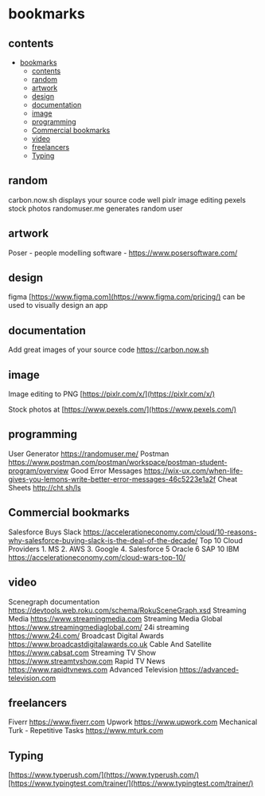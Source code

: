 # bookmarks

## contents

- [bookmarks](#bookmarks)
  - [contents](#contents)
  - [random](#random)
  - [artwork](#artwork)
  - [design](#design)
  - [documentation](#documentation)
  - [image](#image)
  - [programming](#programming)
  - [Commercial bookmarks](#commercial-bookmarks)
  - [video](#video)
  - [freelancers](#freelancers)
  - [Typing](#typing)


## random

carbon.now.sh displays your source code well
pixlr image editing
pexels stock photos
randomuser.me generates random user


## artwork

Poser - people modelling software - https://www.posersoftware.com/




## design

figma [https://www.figma.com](https://www.figma.com/pricing/)  can be used to visually design an app



## documentation

Add great images of your source code https://carbon.now.sh



## image

Image editing to PNG [https://pixlr.com/x/](https://pixlr.com/x/)

Stock photos at [https://www.pexels.com/](https://www.pexels.com/) 


## programming

User Generator  https://randomuser.me/ 
Postman https://www.postman.com/postman/workspace/postman-student-program/overview
Good Error Messages https://wix-ux.com/when-life-gives-you-lemons-write-better-error-messages-46c5223e1a2f
Cheat Sheets http://cht.sh/ls

## Commercial bookmarks

Salesforce Buys Slack https://accelerationeconomy.com/cloud/10-reasons-why-salesforce-buying-slack-is-the-deal-of-the-decade/
Top 10 Cloud Providers 1. MS 2. AWS 3. Google 4. Salesforce 5 Oracle 6 SAP 10 IBM https://accelerationeconomy.com/cloud-wars-top-10/

## video

Scenegraph documentation https://devtools.web.roku.com/schema/RokuSceneGraph.xsd
Streaming Media https://www.streamingmedia.com
Streaming Media Global https://www.streamingmediaglobal.com/
24i streaming https://www.24i.com/
Broadcast Digital Awards https://www.broadcastdigitalawards.co.uk
Cable And Satellite https://www.cabsat.com
Streaming TV Show https://www.streamtvshow.com
Rapid TV News https://www.rapidtvnews.com
Advanced Television https://advanced-television.com


## freelancers

Fiverr https://www.fiverr.com
Upwork https://www.upwork.com
Mechanical Turk - Repetitive Tasks https://www.mturk.com 

## Typing

[https://www.typerush.com/](https://www.typerush.com/)[https://www.typingtest.com/trainer/](https://www.typingtest.com/trainer/)
